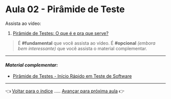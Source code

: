 # Aula 02 - Pirâmide de Teste

Assista ao vídeo:

  1. [Pirâmide de Testes: O que é e pra que serve?](https://youtu.be/hizne8Yc_Dg)

> É **#fundamental** que você assista ao vídeo. É **#opcional** _(embora bem interessante)_ que você assista o material complementar.

---

#### _Material complementar:_
* [Pirâmide de Testes - Início Rápido em Teste de Software](https://youtu.be/eo0wThxPbAw)

---

👈 [Voltar para o índice](../README.md) ..... [Avançar para próxima aula](../aula03/aula.md) 👉
